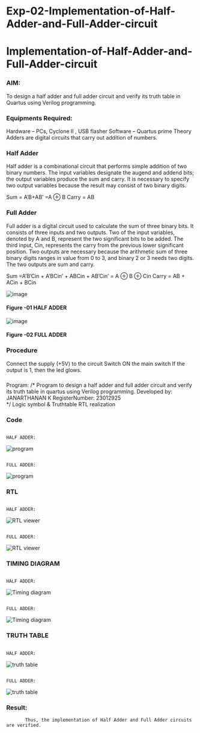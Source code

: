 # Exp-02-Implementation-of-Half-Adder-and-Full-Adder-circuit

# Implementation-of-Half-Adder-and-Full-Adder-circuit
### AIM:
To design a half adder and full adder circuit and verify its truth table in Quartus using Verilog programming.

### Equipments Required:
Hardware – PCs, Cyclone II , USB flasher
Software – Quartus prime
Theory
Adders are digital circuits that carry out addition of numbers.

### Half Adder
Half adder is a combinational circuit that performs simple addition of two binary numbers. The input variables designate the augend and addend bits; the output variables produce the sum and carry. It is necessary to specify two output variables because the result may consist of two binary digits.

Sum = A’B+AB’ =A ⊕ B Carry = AB

### Full Adder
Full adder is a digital circuit used to calculate the sum of three binary bits. It consists of three inputs and two outputs. Two of the input variables, denoted by A and B, represent the two significant bits to be added. The third input, Cin, represents the carry from the previous lower significant position. Two outputs are necessary because the arithmetic sum of three binary digits ranges in value from 0 to 3, and binary 2 or 3 needs two digits. The two outputs are sum and carry.

Sum =A’B’Cin + A’BCin’ + ABCin + AB’Cin’ = A ⊕ B ⊕ Cin Carry = AB + ACin + BCin

 ![image](https://user-images.githubusercontent.com/36288975/163552156-a13e5a56-c638-4110-97d9-8896907c8d25.png)

#### Figure -01 HALF ADDER 


![image](https://user-images.githubusercontent.com/36288975/163552057-b3547877-6d07-45b4-b7e0-bcfebfad9e1d.png)

#### Figure -02 FULL ADDER 

### Procedure

Connect the supply (+5V) to the circuit
Switch ON the main switch
If the output is 1, then the led glows.
### 
Program:
/*
Program to design a half adder and full adder circuit and verify its truth table in quartus using Verilog programming.
Developed by: JANARTHANAN K 
RegisterNumber: 23012925  
*/
Logic symbol & Truthtable
RTL realization

### Code

                                                                         HALF ADDER: 
                                                                         
![program](https://github.com/23012925/Exp-02-Implementation-of-Half-Adder-and-Full-Adder-circuit/assets/150931013/f7010711-b569-4d21-9cf6-bd27b955e7b0)

                                                                         FULL ADDER:

![program](https://github.com/23012925/Exp-02-Implementation-of-Half-Adder-and-Full-Adder-circuit/assets/150931013/2738a3cb-6587-4985-b7e8-d86977420e0a)
                                                                         

### RTL

                                                                         HALF ADDER: 

![RTL viewer](https://github.com/23012925/Exp-02-Implementation-of-Half-Adder-and-Full-Adder-circuit/assets/150931013/f31387b2-98aa-421b-b447-d2d2d3752b6f)
                                                                         
                                                                         FULL ADDER:

![RTL viewer](https://github.com/23012925/Exp-02-Implementation-of-Half-Adder-and-Full-Adder-circuit/assets/150931013/b919d189-8808-4464-998b-b492cc38a63b)
                                                                         

### TIMING DIAGRAM

                                                                         HALF ADDER: 

 ![Timing diagram](https://github.com/23012925/Exp-02-Implementation-of-Half-Adder-and-Full-Adder-circuit/assets/150931013/4fe78122-ddc8-4b30-993d-49d28008e75f)
                                                                        
                                                                         FULL ADDER:

 ![Timing diagram](https://github.com/23012925/Exp-02-Implementation-of-Half-Adder-and-Full-Adder-circuit/assets/150931013/9650ffa1-9081-4087-ba70-0a400ccc1510)


### TRUTH TABLE   

                                                                         HALF ADDER: 

![truth table](https://github.com/23012925/Exp-02-Implementation-of-Half-Adder-and-Full-Adder-circuit/assets/150931013/d8f0276b-8766-4740-b3d5-6c271731bb48)

                                                                         FULL ADDER:

![truth table](https://github.com/23012925/Exp-02-Implementation-of-Half-Adder-and-Full-Adder-circuit/assets/150931013/b1cba94c-bd6e-4e07-9250-3b86e15855cc)


### Result:  
           Thus, the implementation of Half Adder and Full Adder circuits are verified.
